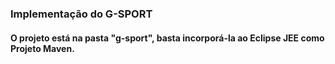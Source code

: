 ### Implementação do G-SPORT

#### O projeto está na pasta "g-sport", basta incorporá-la ao Eclipse JEE como Projeto Maven.
